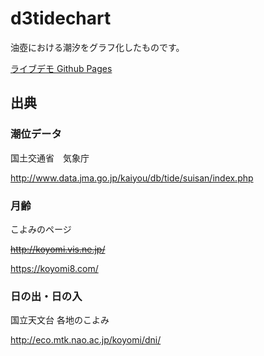 # d3tidechart

油壺における潮汐をグラフ化したものです。

<!-- [ライブデモ Google Sites](https://sites.google.com/site/d3tidedemo/home) -->

[ライブデモ Github Pages](https://takamitsu-iida.github.io/d3tidechart/)

## 出典

### 潮位データ

国土交通省　気象庁

<http://www.data.jma.go.jp/kaiyou/db/tide/suisan/index.php>

### 月齢

こよみのページ

~~<http://koyomi.vis.ne.jp/>~~

<https://koyomi8.com/>

### 日の出・日の入

国立天文台 各地のこよみ

<http://eco.mtk.nao.ac.jp/koyomi/dni/>

<!--

1. static/site/jsフォルダを毎年更新する。

2. gruntfile.jsを編集してgruntコマンドを走らせることで配布用のjsファイルを作成する。

3. static/site/dist以下をGoogle Siteにアップロードする

4. static/site/dist以下をdocsにコピーしてgithubに上げる(Github Pagesが更新される)

-->
